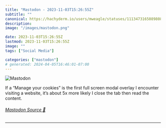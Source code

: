 ```yaml
---
title: "Mastodon - 2023-11-03T15:26:55Z"
subtitle: ""
canonical: https://hachyderm.io/users/mweagle/statuses/111347316508980825
description:
image: "/images/mastodon.png"

date: 2023-11-03T15:26:55Z
lastmod: 2023-11-03T15:26:55Z
image: ""
tags: ["Social Media"]

categories: ["mastodon"]
# generated: 2024-04-05T16:46:01-07:00
---
```

![Mastodon](/images/mastodon.png)

<p>If a “Manage your cookies” is the first full screen modal overlay I encounter visiting a website, it’s about 5x more likely I close the tab then read the content.</p>


###### [Mastodon Source 🐘](https://hachyderm.io/@mweagle/111347316508980825)

___
